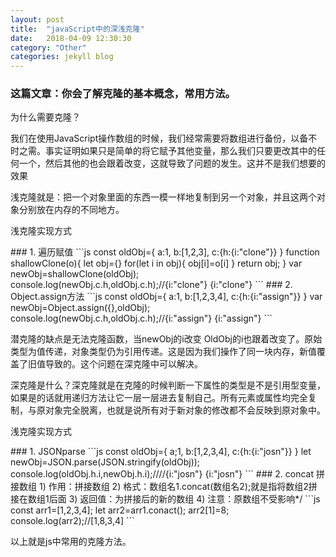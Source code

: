 ```yaml
---
layout: post
title:  "javaScript中的深浅克隆"
date:   2018-04-09 12:30:30
category: "Other"
categories: jekyll blog
---
```

<h3>这篇文章：你会了解克隆的基本概念，常用方法。</h3>
<p>为什么需要克隆？</p>
<p>我们在使用JavaScript操作数组的时候，我们经常需要将数组进行备份，以备不时之需。事实证明如果只是简单的将它赋予其他变量，那么我们只要更改其中的任何一个，然后其他的也会跟着改变，这就导致了问题的发生。这并不是我们想要的效果</p>
<p>浅克隆就是：把一个对象里面的东西一模一样地复制到另一个对象，并且这两个对象分别放在内存的不同地方。</p>
<p>浅克隆实现方式</p>
### 1. 遍历赋值
```js
const oldObj={
    a:1,
    b:[1,2,3],
    c:{h:{i:"clone"}}
}
function shallowClone(o){
    let obj={}
    for(let i in obj){
        obj[i]=o[i]
    }
    return obj;
}
var newObj=shallowClone(oldObj);
console.log(newObj.c.h,oldObj.c.h);//{i:"clone"} {i:"clone"}
```
### 2. Object.assign方法
```js
const oldObj={
    a:1,
    b:[1,2,3,4],
    c:{h:{i:"assign"}}
}
var newObj=Object.assign({},oldObj);
console.log(newObj.c.h,oldObj.c.h);//{i:"assign"} {i:"assign"}
```
<p>潜克隆的缺点是无法克隆函数，当newObj的i改变 OldObj的i也跟着改变了。原始类型为值传递，对象类型仍为引用传递。这是因为我们操作了同一块内存，新值覆盖了旧值导致的。这个问题在深克隆中可以解决。</p>

<p>深克隆是什么？深克隆就是在克隆的时候判断一下属性的类型是不是引用型变量，如果是的话就用递归方法让它一层一层进去复制自己。所有元素或属性均完全复制，与原对象完全脱离，也就是说所有对于新对象的修改都不会反映到原对象中。</p>
<p>浅克隆实现方式</p>
### 1. JSONparse
```js
const oldObj={
    a;1,
    b:[1,2,3,4],
    c:{h:{i:"josn"}}
}
let newObj=JSON.parse(JSON.stringify(oldObj));
console.log(oldObj.h.i,newObj.h.i);////{i:"josn"} {i:"josn"}
```
### 2. concat 拼接数组
1)  作用：拼接数组
2)  格式：数组名1.concat(数组名2);就是指将数组2拼接在数组1后面
3)  返回值：为拼接后的新的数组
4)  注意：原数组不受影响*/
```js
const arr1=[1,2,3,4];
let arr2=arr1.conact();
arr2[1]=8;
console.log(arr2);//[1,8,3,4]
```
<p>以上就是js中常用的克隆方法。</p>